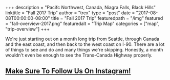+++
description = "Pacifc Northwest, Canada, Niagra Falls, Black Hills"
linktitle = "Fall 2017 Trip"
author = "trex"
type = "post"
date = "2017-08-08T00:00:00-08:00"
title = "Fall 2017 Trip"
featuredpath = "/img"
featured = "fall-overview-2017.png"
featuredalt = "Trip Map"
categories = ["map", "trip-overview"]
+++

We're just starting out on a month long trip from Seattle, through Canada and the east coast, and then back to the west coast on I-90. There are a lot of things to see and do and many things we're skipping. Honestly, a month wouldn't even be enough to see the Trans-Canada Highway properly. 

## [Make Sure To Follow Us On Instagram!](http://instagram.com/thevacationator)